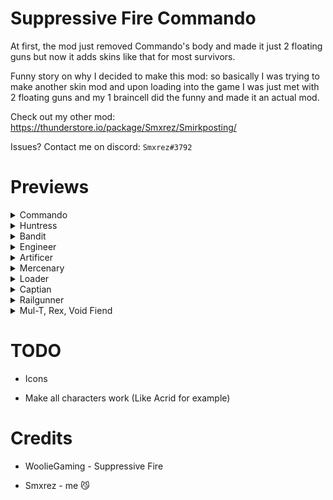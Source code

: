 # Suppressive Fire Commando
At first, the mod just removed Commando's body and made it just 2 floating guns but now it adds skins like that for most survivors.

Funny story on why I decided to make this mod: so basically I was trying to make another skin mod and upon loading into the game I was just met with 2 floating guns and my 1 braincell did the funny and made it an actual mod.

Check out my other mod: https://thunderstore.io/package/Smxrez/Smirkposting/

Issues? Contact me on discord: `Smxrez#3792`

# Previews

<details>
  <summary>Commando</summary>

![](https://cdn.discordapp.com/attachments/694219662002618368/1090634269291970650/image.png)

</details>

<details>
  <summary>Huntress</summary>

![](https://cdn.discordapp.com/attachments/694219662002618368/1090634318189182976/image.png)

</details>

<details>
  <summary>Bandit</summary>

![](https://cdn.discordapp.com/attachments/694219662002618368/1090634337864654939/image.png)

</details>

<details>
  <summary>Engineer</summary>

![](https://cdn.discordapp.com/attachments/694219662002618368/1090634372597690399/image.png)

</details>

<details>
  <summary>Artificer</summary>

![](https://cdn.discordapp.com/attachments/694219662002618368/1090634405581688832/image.png)

</details>

<details>
  <summary>Mercenary</summary>

![](https://cdn.discordapp.com/attachments/694219662002618368/1090634426381246485/image.png)

</details>

<details>
  <summary>Loader</summary>

![](https://cdn.discordapp.com/attachments/694219662002618368/1090634457142276106/image.png)

</details>

<details>
  <summary>Captian</summary>

![](https://cdn.discordapp.com/attachments/694219662002618368/1090634477061021746/image.png)

</details>

<details>
  <summary>Railgunner</summary>

![](https://cdn.discordapp.com/attachments/694219662002618368/1090634498850435072/image.png)

</details> 

<details>
  <summary>Mul-T, Rex, Void Fiend</summary>

disabled by default because of jank 
(Mul-T as it only works while p-mode is active)
(Viend as it still includes part of its chest and only has the m2 arm)
(Rex as the animations and other stuff are broken)

</details> 

# TODO

- Icons

- Make all characters work (Like Acrid for example)

# Credits

- WoolieGaming - Suppressive Fire 

- Smxrez - me :smirk_cat:
